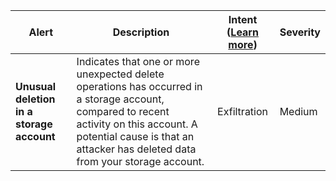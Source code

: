 |Alert|Description|Intent ([Learn more](#intentions))|Severity|
|----|----|:----:|--|
|**Unusual deletion in a storage account**|Indicates that one or more unexpected delete operations has occurred in a storage account, compared to recent activity on this account. A potential cause is that an attacker has deleted data from your storage account.|Exfiltration|Medium|


